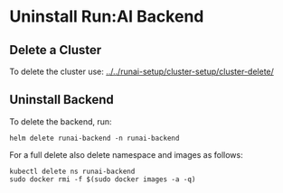 
# Uninstall Run:AI Backend 


## Delete a Cluster
To delete the cluster use: [../../runai-setup/cluster-setup/cluster-delete/](../../runai-setup/cluster-setup/cluster-delete/) 


## Uninstall Backend

To delete the backend, run:

``` shell
helm delete runai-backend -n runai-backend

```

For a full delete also delete namespace and images as follows:

```
kubectl delete ns runai-backend
sudo docker rmi -f $(sudo docker images -a -q)
```


